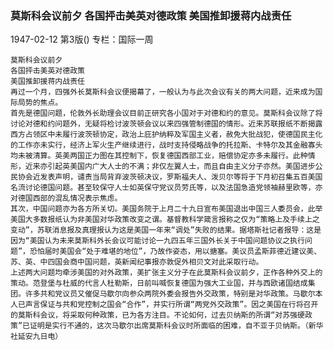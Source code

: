 ### 莫斯科会议前夕  各国抨击美英对德政策  美国推卸援蒋内战责任

1947-02-12
第3版()
专栏：国际一周

    莫斯科会议前夕
    各国抨击美英对德政策
    美国推卸援蒋内战责任
    再过一个月，四强外长莫斯科会议便揭幕了，一般认为与此次会议有关的两大问题，近来成为国际局势的焦点。
    首先是德国问题，伦敦外长助理会议目前正研究各小国对于对德和约的意见。莫斯科会议除了将讨论对德和约问题外，无疑将检讨波茨顿会议以来四强管制德国的情形。近来苏联报纸不断揭露西方占领区中未履行波茨顿协定，政治上庇护纳粹及军国主义者，赦免大批战犯，使德国民主化的工作亦未实行，经济上军火生产继续进行，战时支持侵略战争的托拉斯、卡特尔及其金融寡头均未被清算。英美两国正力图在其控制下，恢复德国西部工业，赔偿协定亦多未履行。此种情形，近来亦引起英美国内广大人士的不满；非仅左翼人士，而且自由主义分子亦然。美国进步公民协会近发表声明，谴责当局背弃波茨顿决议，罗斯福夫人、泼贝尔等将于下月初召集五百美国名流讨论德国问题。甚至较保守人士如英保守党议员劳氏等，以及法国急造党领袖赫里欧等，亦对德国西部的混乱情况表示焦虑。
    其次，中国问题亦为各方所关切。美国务院于上月二十九日宣布美国退出中国三人委员会，此举美国大多数报纸认为非美国对华政策改变之谓。基督教科学箴言报称之仅为“策略上及手续上之变动”，苏联消息报及真理报认为这是美国一年来“调处”失败的结果。据塔斯社记者报导：这是因为“美国认为未来莫斯科外长会议可能讨论一九四五年三国外长关于中国问题协议之执行问题”，恐怕届时美国会“处于难堪的地位”，乃故作姿态，用以搪塞。美议员孟斯菲德近建议美、苏、英、中四国会商中国问题，英新闻纪事报亦敦促外相贝文对此采取行动。
    上述两大问题均牵涉美国的对外政策，美扩张主义分子在此莫斯科会议前夕，正作各种外交上的策动。范登堡与杜威的代言人杜勒斯，日前叫喊恢复德国为强大工业国，并与西欧诸国结成集团。许多共和党议员又催促马歇尔向参众两院外委会报告外交政策，特别是对华政策。马歇尔本人已声言保证与共和党控制之国会“合作”，并实行所谓“两党外交政策”。因之美国在行将召开的莫斯科会议，将采取何种政策，已为各方注目。不论如何，过去贝纳斯的所谓“对苏强硬政策”已证明是实行不通的，这次马歇尔出席莫斯科会议时所面临的困难，自不亚于贝纳斯。（新华社延安九日电）
